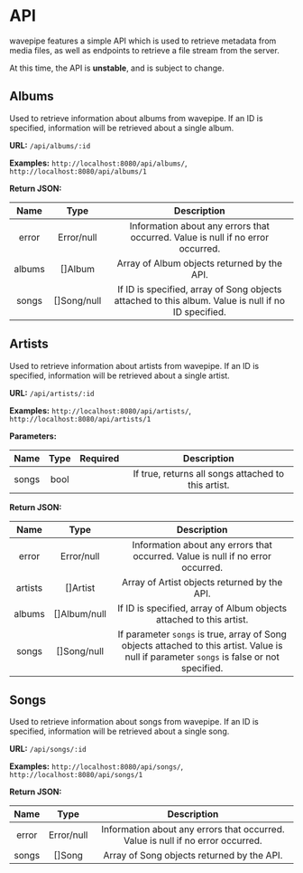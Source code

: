 API
===

wavepipe features a simple API which is used to retrieve metadata from media files, as well as endpoints
to retrieve a file stream from the server.

At this time, the API is **unstable**, and is subject to change.

## Albums
Used to retrieve information about albums from wavepipe.  If an ID is specified, information will be
retrieved about a single album.

**URL:** `/api/albums/:id`

**Examples:** `http://localhost:8080/api/albums/`, `http://localhost:8080/api/albums/1`

**Return JSON:**

| Name | Type | Description |
| :--: | :--: | :---------: |
| error | Error/null | Information about any errors that occurred.  Value is null if no error occurred. |
| albums | []Album | Array of Album objects returned by the API. |
| songs | []Song/null | If ID is specified, array of Song objects attached to this album.  Value is null if no ID specified. |

## Artists
Used to retrieve information about artists from wavepipe.  If an ID is specified, information will be
retrieved about a single artist.

**URL:** `/api/artists/:id`

**Examples:** `http://localhost:8080/api/artists/`, `http://localhost:8080/api/artists/1`

**Parameters:**

| Name | Type | Required | Description |
| :--: | :--: | :------: | :---------: |
| songs | bool | | If true, returns all songs attached to this artist. |

**Return JSON:**

| Name | Type | Description |
| :--: | :--: | :---------: |
| error | Error/null | Information about any errors that occurred.  Value is null if no error occurred. |
| artists | []Artist | Array of Artist objects returned by the API. |
| albums | []Album/null | If ID is specified, array of Album objects attached to this artist. |
| songs | []Song/null | If parameter `songs` is true, array of Song objects attached to this artist.  Value is null if parameter `songs` is false or not specified. |

## Songs
Used to retrieve information about songs from wavepipe.  If an ID is specified, information will be
retrieved about a single song.

**URL:** `/api/songs/:id`

**Examples:** `http://localhost:8080/api/songs/`, `http://localhost:8080/api/songs/1`

**Return JSON:**

| Name | Type | Description |
| :--: | :--: | :---------: |
| error | Error/null | Information about any errors that occurred.  Value is null if no error occurred. |
| songs | []Song | Array of Song objects returned by the API. |
